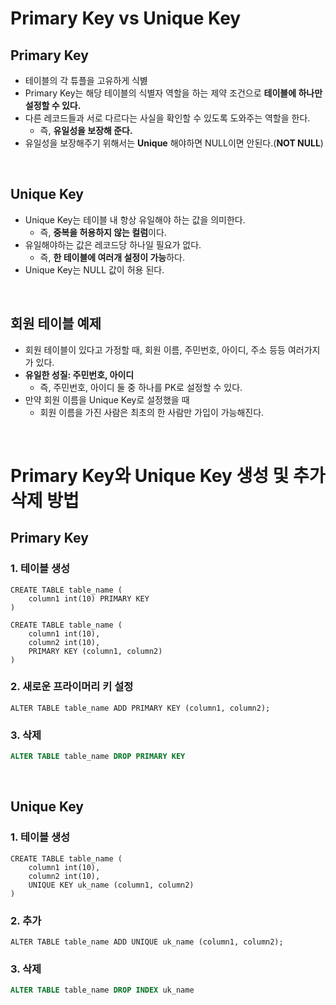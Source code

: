 # Primary Key vs Unique Key

## Primary Key

- 테이블의 각 튜플을 고유하게 식볋
- Primary Key는 해당 테이블의 식별자 역할을 하는 제약 조건으로 **테이블에 하나만 설정할 수 있다.**
- 다른 레코드들과 서로 다르다는 사실을 확인할 수 있도록 도와주는 역할을 한다.
  - 즉, **유일성을 보장해 준다.**
- 유일성을 보장해주기 위해서는 **Unique** 해야하면 NULL이면 안된다.(**NOT NULL**)

</br >

## Unique Key

- Unique Key는 테이블 내 항상 유일해야 하는 값을 의미한다.
  - 즉, **중복을 허용하지 않는 컬럼**이다.
- 유일해야하는 값은 레코드당 하나일 필요가 없다.
  - 즉, **한 테이블에 여러개 설정이 가능**하다.
- Unique Key는 NULL 값이 허용 된다.

</br >

## 회원 테이블 예제

- 회원 테이블이 있다고 가정할 때, 회원 이름, 주민번호, 아이디, 주소 등등 여러가지가 있다.
- **유일한 성질: 주민번호, 아이디**
  - 즉, 주민번호, 아이디 둘 중 하나를 PK로 설정할 수 있다.
- 만약 회원 이름을 Unique Key로 설정했을 때
  - 회원 이름을 가진 사람은 최초의 한 사람만 가입이 가능해진다.

</br >

# Primary Key와 Unique Key 생성 및 추가 삭제 방법

## Primary Key

### 1. 테이블 생성

~~~mysql
CREATE TABLE table_name (
    column1 int(10) PRIMARY KEY
)
~~~

~~~mysql
CREATE TABLE table_name (
    column1 int(10),
    column2 int(10),
    PRIMARY KEY (column1, column2)
)
~~~

### 2. 새로운 프라이머리 키 설정

~~~mysql
ALTER TABLE table_name ADD PRIMARY KEY (column1, column2);
~~~

### 3. 삭제

~~~sql
ALTER TABLE table_name DROP PRIMARY KEY
~~~

</br >

## Unique Key

### 1. 테이블 생성

~~~mysql
CREATE TABLE table_name (
    column1 int(10),
    column2 int(10),
    UNIQUE KEY uk_name (column1, column2)
)
~~~

### 2. 추가

~~~mysql
ALTER TABLE table_name ADD UNIQUE uk_name (column1, column2);
~~~

### 3. 삭제

~~~sql
ALTER TABLE table_name DROP INDEX uk_name
~~~

